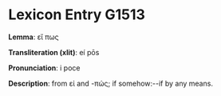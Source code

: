 # Lexicon Entry G1513

**Lemma**: εἴ πως

**Transliteration (xlit)**: eí pōs

**Pronunciation**: i poce

**Description**:
from εἰ and -πώς; if somehow:--if by any means.
